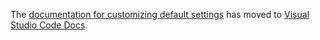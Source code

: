 The [documentation for customizing default settings](https://code.visualstudio.com/docs/cpp/customize-default-settings-cpp) has moved to [Visual Studio Code Docs](https://code.visualstudio.com/docs).